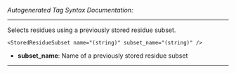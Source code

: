 _Autogenerated Tag Syntax Documentation:_

---
Selects residues using a previously stored residue subset.

```
<StoredResidueSubset name="(string)" subset_name="(string)" />
```

-   **subset_name**: Name of a previously stored residue subset

---
